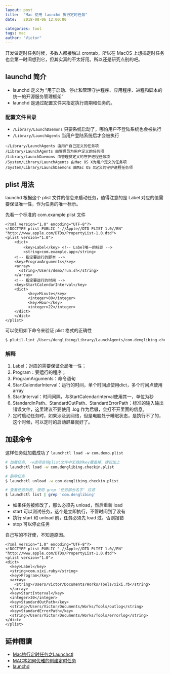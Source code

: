 ```yaml
---
layout: post
title:  "Mac 使用 launchd 执行定时任务"
date:   2018-08-06 12:00:00

categories: tool
tags: mac
author: "Victor"
---
```


开发做定时任务时候，多数人都接触过 crontab，所以在 MacOS 上想搞定时任务也会第一时间想到它，但其实真的不太好用。所以还是研究点别的吧。

## launchd 简介

* launchd 定义为 “用于启动、停止和管理守护程序、应用程序、进程和脚本的统一的开源服务管理框架”
* launchd 是通过配置文件来指定执行周期和任务的。

### 配置文件目录

* `/Library/LaunchDaemons` 只要系统启动了，哪怕用户不登陆系统也会被执行
* `/Library/LaunchAgents` 当用户登陆系统后才会被执行

```
~/Library/LaunchAgents 由用户自己定义的任务项
/Library/LaunchAgents 由管理员为用户定义的任务项
/Library/LaunchDaemons 由管理员定义的守护进程任务项
/System/Library/LaunchAgents 由Mac OS X为用户定义的任务项
/System/Library/LaunchDaemons 由Mac OS X定义的守护进程任务项
```

## plist 用法

launchd 根据这个 plist 文件的信息来启动任务，值得注意的是 Label 对应的值需要保证唯一性，作为任务的唯一标示。

先看一个标准的 com.example.plist 文件

```
<?xml version="1.0" encoding="UTF-8"?>
<!DOCTYPE plist PUBLIC "-//Apple//DTD PLIST 1.0//EN" "http://www.apple.com/DTDs/PropertyList-1.0.dtd">
<plist version="1.0">
	<dict>
		<key>Label</key> <!-- Label唯一的标识 -->
		<string>com.example.app</string>
    <!-- 指定要运行的脚本 -->
    <key>ProgramArguments</key>
    <array>
      <string>/Users/demo/run.sh</string>
    </array>
    <!-- 指定要运行的时间 -->
    <key>StartCalendarInterval</key>
    <dict>
          <key>Minute</key>
          <integer>00</integer>
          <key>Hour</key>
          <integer>22</integer>
    </dict>
	</dict>
</plist>
```

可以使用如下命令来验证 plist 格式的正确性

```bash
$ plutil-lint /Users/denglibing/Library/LaunchAgents/com.denglibing.checkin.plist
```

### 解释

1. Label：对应的需要保证全局唯一性；
2. Program：要运行的程序；
3. ProgramArguments：命令语句
4. StartCalendarInterval：运行的时间，单个时间点使用dict，多个时间点使用 array <dict>
5. StartInterval：时间间隔，与StartCalendarInterval使用其一，单位为秒
6. StandardInPath、StandardOutPath、StandardErrorPath：标准的输入输出错误文件，这里建议不要使用 .log 作为后缀，会打不开里面的信息。
7. 定时启动任务时，如果涉及到网络，但是电脑处于睡眠状态，是执行不了的，这个时候，可以定时的启动屏幕就好了。


## 加载命令

这样任务就加载成功了 `launchctl load -w com.demo.plist`

```bash
# 加载任务, -w选项会将plist文件中无效的key覆盖掉，建议加上
$ launchctl load -w com.denglibing.checkin.plist

# 删除任务
$ launchctl unload -w com.denglibing.checkin.plist

# 查看任务列表, 使用 grep '任务部分名字' 过滤
$ launchctl list | grep 'com.denglibing'
```

* 如果任务被修改了，那么必须先 unload，然后重新 load
* start 可以测试任务，这个是立即执行，不管时间到了没有
* 执行 start 和 unload 前，任务必须先 load 过，否则报错
* stop 可以停止任务

自己写的不好使，不知道原因。

```plist
<?xml version="1.0" encoding="UTF-8"?>
<!DOCTYPE plist PUBLIC "-//Apple//DTD PLIST 1.0//EN" "http://www.apple.com/DTDs/PropertyList-1.0.dtd">
<plist version="1.0">
<dict>
  <key>Label</key>
  <string>com.xixi.ruby</string>
  <key>Program</key>
  <array>
    <string>/Users/Victor/Documents/Works/Tools/xixi.rb</string>
  </array>
  <key>StartInterval</key>
  <integer>30</integer>
  <key>StandardOutPath</key>
  <string>/Users/Victor/Documents/Works/Tools/outlog</string>
  <key>StandardErrorPath</key>
  <string>/Users/Victor/Documents/Works/Tools/errorlog</string>
</dict>
</plist>
```

## 延伸閱讀

* [Mac执行定时任务之Launchctl](https://blog.csdn.net/u012390519/article/details/74542042)
* [MAC本如何优雅的创建定时任务](https://www.cnblogs.com/hanlingzhi/p/6505967.html)
* [launchd](http://www.launchd.info/)
